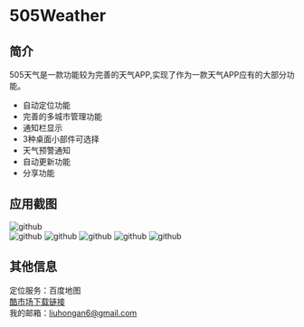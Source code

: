# 505Weather
## 简介
505天气是一款功能较为完善的天气APP,实现了作为一款天气APP应有的大部分功能。<br>
* 自动定位功能 <br>
* 完善的多城市管理功能 <br>
* 通知栏显示 <bt>
* 3种桌面小部件可选择 <br>
* 天气预警通知 <br>
* 自动更新功能 <br>
* 分享功能 <br>

## 应用截图

![github](https://github.com/Liuhongan/505Weather/blob/master/Screenshots/main1.png "主界面")  
![github](https://github.com/Liuhongan/505Weather/blob/master/Screenshots/main2.png "主界面")
![github](https://github.com/Liuhongan/505Weather/blob/master/Screenshots/drawer.png "抽屉")
![github](https://github.com/Liuhongan/505Weather/blob/master/Screenshots/settings.png "设置界面")
![github](https://github.com/Liuhongan/505Weather/blob/master/Screenshots/cityManager.png "城市管理界面")
![github](https://github.com/Liuhongan/505Weather/blob/master/Screenshots/widget.png "桌面小部件")

## 其他信息
定位服务：百度地图 <br/>
[酷市场下载链接](http://coolapk.com/apk/com.lha.weather)<br /> 
我的邮箱：liuhongan6@gmail.com

